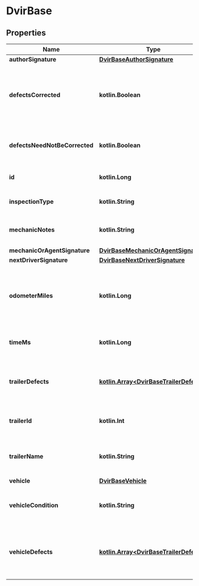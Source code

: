 
# DvirBase

## Properties
Name | Type | Description | Notes
------------ | ------------- | ------------- | -------------
**authorSignature** | [**DvirBaseAuthorSignature**](DvirBaseAuthorSignature.md) |  |  [optional]
**defectsCorrected** | **kotlin.Boolean** | Signifies if the defects on the vehicle corrected after the DVIR is done. |  [optional]
**defectsNeedNotBeCorrected** | **kotlin.Boolean** | Signifies if the defects on this vehicle can be ignored. |  [optional]
**id** | **kotlin.Long** | The id of this DVIR record. |  [optional]
**inspectionType** | **kotlin.String** | Inspection type of the DVIR. |  [optional]
**mechanicNotes** | **kotlin.String** | The mechanics notes on the DVIR. |  [optional]
**mechanicOrAgentSignature** | [**DvirBaseMechanicOrAgentSignature**](DvirBaseMechanicOrAgentSignature.md) |  |  [optional]
**nextDriverSignature** | [**DvirBaseNextDriverSignature**](DvirBaseNextDriverSignature.md) |  |  [optional]
**odometerMiles** | **kotlin.Long** | The odometer reading in miles for the vehicle when the DVIR was done. |  [optional]
**timeMs** | **kotlin.Long** | Timestamp of this DVIR in UNIX milliseconds. |  [optional]
**trailerDefects** | [**kotlin.Array&lt;DvirBaseTrailerDefects&gt;**](DvirBaseTrailerDefects.md) | Defects registered for the trailer which was part of the DVIR. |  [optional]
**trailerId** | **kotlin.Int** | The id of the trailer which was part of the DVIR. |  [optional]
**trailerName** | **kotlin.String** | The name of the trailer which was part of the DVIR. |  [optional]
**vehicle** | [**DvirBaseVehicle**](DvirBaseVehicle.md) |  |  [optional]
**vehicleCondition** | **kotlin.String** | The condition of vechile on which DVIR was done. |  [optional]
**vehicleDefects** | [**kotlin.Array&lt;DvirBaseTrailerDefects&gt;**](DvirBaseTrailerDefects.md) | Defects registered for the vehicle which was part of the DVIR. |  [optional]



